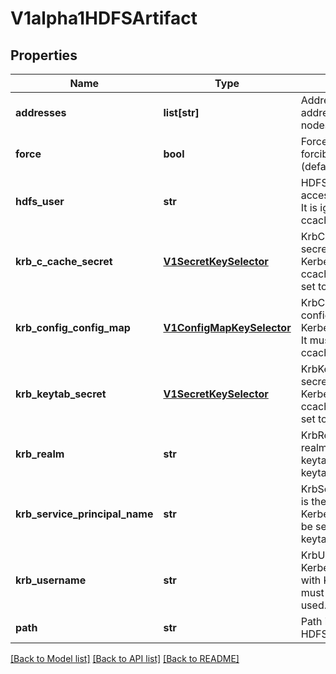 # V1alpha1HDFSArtifact

## Properties
Name | Type | Description | Notes
------------ | ------------- | ------------- | -------------
**addresses** | **list[str]** | Addresses is accessible addresses of HDFS name nodes | 
**force** | **bool** | Force copies a file forcibly even if it exists (default: false) | [optional] 
**hdfs_user** | **str** | HDFSUser is the user to access HDFS file system. It is ignored if either ccache or keytab is used. | [optional] 
**krb_c_cache_secret** | [**V1SecretKeySelector**](V1SecretKeySelector.md) | KrbCCacheSecret is the secret selector for Kerberos ccache Either ccache or keytab can be set to use Kerberos. | [optional] 
**krb_config_config_map** | [**V1ConfigMapKeySelector**](V1ConfigMapKeySelector.md) | KrbConfig is the configmap selector for Kerberos config as string It must be set if either ccache or keytab is used. | [optional] 
**krb_keytab_secret** | [**V1SecretKeySelector**](V1SecretKeySelector.md) | KrbKeytabSecret is the secret selector for Kerberos keytab Either ccache or keytab can be set to use Kerberos. | [optional] 
**krb_realm** | **str** | KrbRealm is the Kerberos realm used with Kerberos keytab It must be set if keytab is used. | [optional] 
**krb_service_principal_name** | **str** | KrbServicePrincipalName is the principal name of Kerberos service It must be set if either ccache or keytab is used. | [optional] 
**krb_username** | **str** | KrbUsername is the Kerberos username used with Kerberos keytab It must be set if keytab is used. | [optional] 
**path** | **str** | Path is a file path in HDFS | 

[[Back to Model list]](../README.md#documentation-for-models) [[Back to API list]](../README.md#documentation-for-api-endpoints) [[Back to README]](../README.md)


